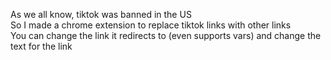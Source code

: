 As we all know, tiktok was banned in the US<br>
So I made a chrome extension to replace tiktok links with other links<br>
You can change the link it redirects to (even supports vars) and change the text for the link